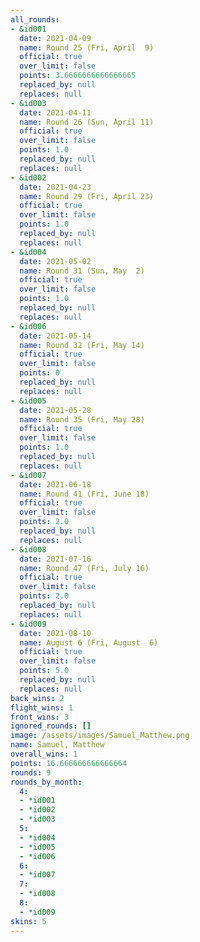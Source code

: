 ```yaml
---
all_rounds:
- &id001
  date: 2021-04-09
  name: Round 25 (Fri, April  9)
  official: true
  over_limit: false
  points: 3.6666666666666665
  replaced_by: null
  replaces: null
- &id003
  date: 2021-04-11
  name: Round 26 (Sun, April 11)
  official: true
  over_limit: false
  points: 1.0
  replaced_by: null
  replaces: null
- &id002
  date: 2021-04-23
  name: Round 29 (Fri, April 23)
  official: true
  over_limit: false
  points: 1.0
  replaced_by: null
  replaces: null
- &id004
  date: 2021-05-02
  name: Round 31 (Sun, May  2)
  official: true
  over_limit: false
  points: 1.0
  replaced_by: null
  replaces: null
- &id006
  date: 2021-05-14
  name: Round 32 (Fri, May 14)
  official: true
  over_limit: false
  points: 0
  replaced_by: null
  replaces: null
- &id005
  date: 2021-05-28
  name: Round 35 (Fri, May 28)
  official: true
  over_limit: false
  points: 1.0
  replaced_by: null
  replaces: null
- &id007
  date: 2021-06-18
  name: Round 41 (Fri, June 18)
  official: true
  over_limit: false
  points: 2.0
  replaced_by: null
  replaces: null
- &id008
  date: 2021-07-16
  name: Round 47 (Fri, July 16)
  official: true
  over_limit: false
  points: 2.0
  replaced_by: null
  replaces: null
- &id009
  date: 2021-08-10
  name: August 6 (Fri, August  6)
  official: true
  over_limit: false
  points: 5.0
  replaced_by: null
  replaces: null
back_wins: 2
flight_wins: 1
front_wins: 3
ignored_rounds: []
image: /assets/images/Samuel_Matthew.png
name: Samuel, Matthew
overall_wins: 1
points: 16.666666666666664
rounds: 9
rounds_by_month:
  4:
  - *id001
  - *id002
  - *id003
  5:
  - *id004
  - *id005
  - *id006
  6:
  - *id007
  7:
  - *id008
  8:
  - *id009
skins: 5
---
```

